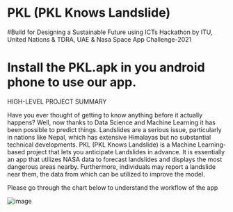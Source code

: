 # PKL (PKL Knows Landslide)
#Build for Designing a Sustainable Future using ICTs Hackathon by 
ITU, United Nations & TDRA, UAE & Nasa Space App Challenge-2021
# Install the PKL.apk in you android phone to use our app.


HIGH-LEVEL PROJECT SUMMARY


Have you ever thought of getting to know anything before it actually happens? Well, now thanks to Data Science and Machine Learning it has been possible to predict things. Landslides are a serious issue, particularly in nations like Nepal, which has extensive Himalayas but no substantial technical developments. PKL (PKL Knows Landslide) is a Machine Learning-based project that lets you anticipate Landslides in advance. It is essentially an app that utilizes NASA data to forecast landslides and displays the most dangerous areas nearby. Furthermore, individuals may report a landslide near them, the data from which can be utilized to improve the model.


Please go through the chart below to understand the workflow of the app

![image](https://user-images.githubusercontent.com/67851367/135764266-31f1d87c-5240-4242-b007-9da5dc8c21df.png)

